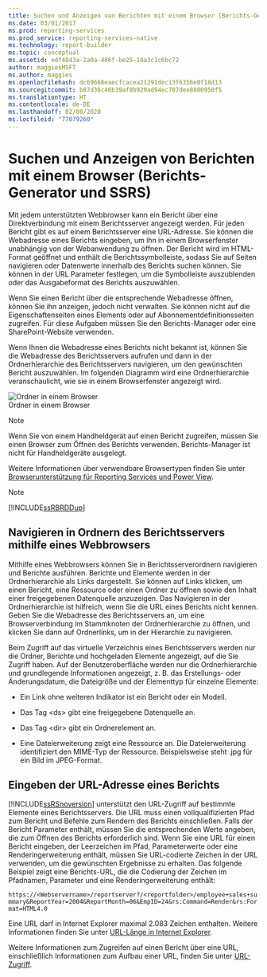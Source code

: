 ```yaml
---
title: Suchen und Anzeigen von Berichten mit einem Browser (Berichts-Generator) | Microsoft-Dokumentation
ms.date: 03/01/2017
ms.prod: reporting-services
ms.prod_service: reporting-services-native
ms.technology: report-builder
ms.topic: conceptual
ms.assetid: edf4843a-2a0a-486f-be25-14a3c1c6bc72
author: maggiesMSFT
ms.author: maggies
ms.openlocfilehash: dc69666eaecfcacea21291dec13f6356e0f18d13
ms.sourcegitcommit: b87d36c46b39af8b929ad94ec707dee8800950f5
ms.translationtype: HT
ms.contentlocale: de-DE
ms.lasthandoff: 02/08/2020
ms.locfileid: "77079260"
---
```

# <a name="finding-and-viewing-reports-with-a-browser-report-builder-and-ssrs"></a>Suchen und Anzeigen von Berichten mit einem Browser (Berichts-Generator und SSRS)
  Mit jedem unterstützten Webbrowser kann ein Bericht über eine Direktverbindung mit einem Berichtsserver angezeigt werden. Für jeden Bericht gibt es auf einem Berichtsserver eine URL-Adresse. Sie können die Webadresse eines Berichts eingeben, um ihn in einem Browserfenster unabhängig von der Webanwendung zu öffnen. Der Bericht wird im HTML-Format geöffnet und enthält die Berichtssymbolleiste, sodass Sie auf Seiten navigieren oder Datenwerte innerhalb des Berichts suchen können. Sie können in der URL Parameter festlegen, um die Symbolleiste auszublenden oder das Ausgabeformat des Berichts auszuwählen.  
  
 Wenn Sie einen Bericht über die entsprechende Webadresse öffnen, können Sie ihn anzeigen, jedoch nicht verwalten. Sie können nicht auf die Eigenschaftenseiten eines Elements oder auf Abonnementdefinitionsseiten zugreifen. Für diese Aufgaben müssen Sie den Berichts-Manager oder eine SharePoint-Website verwenden.  
  
 Wenn Ihnen die Webadresse eines Berichts nicht bekannt ist, können Sie die Webadresse des Berichtsservers aufrufen und dann in der Ordnerhierarchie des Berichtsservers navigieren, um den gewünschten Bericht auszuwählen. Im folgenden Diagramm wird eine Ordnerhierarchie veranschaulicht, wie sie in einem Browserfenster angezeigt wird.  
  
 ![Ordner in einem Browser](../../reporting-services/report-builder/media/rs-browserfolder.GIF "Ordner in einem Browser")  
Ordner in einem Browser  
  
> [!NOTE]  
>  Wenn Sie von einem Handheldgerät auf einen Bericht zugreifen, müssen Sie einen Browser zum Öffnen des Berichts verwenden. Berichts-Manager ist nicht für Handheldgeräte ausgelegt.  
  
 Weitere Informationen über verwendbare Browsertypen finden Sie unter [Browserunterstützung für Reporting Services und Power View](../../reporting-services/browser-support-for-reporting-services-and-power-view.md).  
  
> [!NOTE]  
>  [!INCLUDE[ssRBRDDup](../../includes/ssrbrddup-md.md)]  
  
## <a name="navigating-report-server-folders-in-a-web-browser"></a>Navigieren in Ordnern des Berichtsservers mithilfe eines Webbrowsers  
 Mithilfe eines Webbrowsers können Sie in Berichtsserverordnern navigieren und Berichte ausführen. Berichte und Elemente werden in der Ordnerhierarchie als Links dargestellt. Sie können auf Links klicken, um einen Bericht, eine Ressource oder einen Ordner zu öffnen sowie den Inhalt einer freigegebenen Datenquelle anzuzeigen. Das Navigieren in der Ordnerhierarchie ist hilfreich, wenn Sie die URL eines Berichts nicht kennen. Geben Sie die Webadresse des Berichtsservers an, um eine Browserverbindung im Stammknoten der Ordnerhierarchie zu öffnen, und klicken Sie dann auf Ordnerlinks, um in der Hierarchie zu navigieren.  
  
 Beim Zugriff auf das virtuelle Verzeichnis eines Berichtsservers werden nur die Ordner, Berichte und hochgeladen Elemente angezeigt, auf die Sie Zugriff haben. Auf der Benutzeroberfläche werden nur die Ordnerhierarchie und grundlegende Informationen angezeigt, z. B. das Erstellungs- oder Änderungsdatum, die Dateigröße und der Elementtyp für einzelne Elemente:  
  
-   Ein Link ohne weiteren Indikator ist ein Bericht oder ein Modell.  
  
-   Das Tag \<ds> gibt eine freigegebene Datenquelle an.  
  
-   Das Tag \<dir> gibt ein Ordnerelement an.  
  
-   Eine Dateierweiterung zeigt eine Ressource an. Die Dateierweiterung identifiziert den MIME-Typ der Ressource. Beispielsweise steht .jpg für ein Bild im JPEG-Format.  
  
## <a name="typing-the-url-address-of-a-report"></a>Eingeben der URL-Adresse eines Berichts  
 [!INCLUDE[ssRSnoversion](../../includes/ssrsnoversion-md.md)] unterstützt den URL-Zugriff auf bestimmte Elemente eines Berichtsservers. Die URL muss einen vollqualifizierten Pfad zum Bericht und Befehle zum Rendern des Berichts einschließen. Falls der Bericht Parameter enthält, müssen Sie die entsprechenden Werte angeben, die zum Öffnen des Berichts erforderlich sind. Wenn Sie eine URL für einen Bericht eingeben, der Leerzeichen im Pfad, Parameterwerte oder eine Renderingerweiterung enthält, müssen Sie URL-codierte Zeichen in der URL verwenden, um die gewünschten Ergebnisse zu erhalten. Das folgende Beispiel zeigt eine Berichts-URL, die die Codierung der Zeichen im Pfadnamen, Parameter und eine Renderingerweiterung enthält:  
  
 `https://<Webservername>/reportserver?/<reportfolder>/employee+sales+summary&ReportYear=2004&ReportMonth=06&EmpID=24&rs:Command=Render&rs:Format=HTML4.0`  
  
 Eine URL darf in Internet Explorer maximal 2.083 Zeichen enthalten. Weitere Informationen finden Sie unter [URL-Länge in Internet Explorer](https://support.microsoft.com/kb/208427).  
  
 Weitere Informationen zum Zugreifen auf einen Bericht über eine URL, einschließlich Informationen zum Aufbau einer URL, finden Sie unter [URL-Zugriff](../../reporting-services/url-access-ssrs.md).  
  
  
